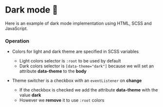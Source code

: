 # Dark mode 🌙

Here is an example of dark mode implementation using HTML, SCSS and JavaScript.

### Operation

- Colors for light and dark theme are specified in SCSS variables
  - Light colors selector is `:root` to be used by default
  - Dark colors selector is `[data-theme="dark"]` because we will set an attribute **data-theme** to the **body**
  
- Theme switcher is a checkbox with an `eventListener` on **change**
  - If the checkbox is checked we add the attribute **data-theme** with the value **dark**
  - However we **remove** it to use `:root` colors

